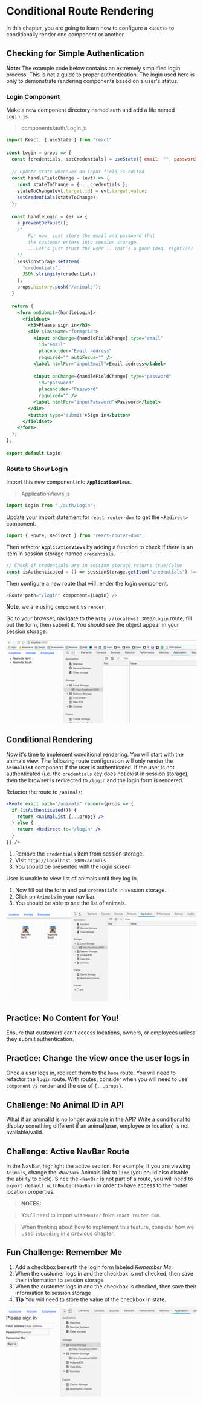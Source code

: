 # Conditional Route Rendering

In this chapter, you are going to learn how to configure a `<Route>` to conditionally render one component or another.

## Checking for Simple Authentication

**Note:** The example code below contains an extremely simplified login process. This is not a guide to proper authentication. The login used here is only to demonstrate rendering components based on a user's status.

### Login Component

Make a new component directory named `auth` and add a file named `Login.js`.

> components/auth/Login.js

```jsx
import React, { useState } from "react"

const Login = props => {
  const [credentials, setCredentials] = useState({ email: "", password: "" });

  // Update state whenever an input field is edited
  const handleFieldChange = (evt) => {
    const stateToChange = { ...credentials };
    stateToChange[evt.target.id] = evt.target.value;
    setCredentials(stateToChange);
  };

  const handleLogin = (e) => {
    e.preventDefault();
    /*
        For now, just store the email and password that
        the customer enters into session storage.
        ...Let's just trust the user... That's a good idea, right????
    */
    sessionStorage.setItem(
      "credentials",
      JSON.stringify(credentials)
    );
    props.history.push("/animals");
  }

  return (
    <form onSubmit={handleLogin}>
      <fieldset>
        <h3>Please sign in</h3>
        <div className="formgrid">
          <input onChange={handleFieldChange} type="email"
            id="email"
            placeholder="Email address"
            required="" autoFocus="" />
          <label htmlFor="inputEmail">Email address</label>

          <input onChange={handleFieldChange} type="password"
            id="password"
            placeholder="Password"
            required="" />
          <label htmlFor="inputPassword">Password</label>
        </div>
        <button type="submit">Sign in</button>
      </fieldset>
    </form>
  );
};

export default Login;
```

### Route to Show Login

Import this new component into **`ApplicationViews`**.

> ApplicationViews.js

```js
import Login from "./auth/Login";
```

Update your import statement for `react-router-dom` to get the `<Redirect>` component.

```js
import { Route, Redirect } from "react-router-dom";
```

Then refactor **`ApplicationViews`** by adding a function to check if there is an item in session storage named `credentials`.

```js
// Check if credentials are in session storage returns true/false
const isAuthenticated = () => sessionStorage.getItem("credentials") !== null;
```

Then configure a new route that will render the login component.

```js
<Route path="/login" component={Login} />
```

**Note**, we are using `component` vs `render`.

Go to your browser, navigate to the `http://localhost:3000/login` route, fill out the form, then submit it. You should see the object appear in your session storage.

![simple login](./images/alRdBjtuxG.gif)

## Conditional Rendering

Now it's time to implement conditional rendering. You will start with the animals view. The following route configuration will only render the **`AnimalList`** component if the user is authenticated. If the user is not authenticated (i.e. the `credentials` key does not exist in session storage), then the browser is redirected to `/login` and the login form is rendered.

Refactor the route to `/animals`:

```jsx
<Route exact path="/animals" render={props => {
  if (isAuthenticated()) {
    return <AnimalList {...props} />
  } else {
    return <Redirect to="/login" />
  }
}} />
```

1. Remove the `credentials` item from session storage.
1. Visit `http://localhost:3000/animals`
1. You should be presented with the login screen

User is unable to view list of animals until they log in.

1. Now fill out the form and put `credentials` in session storage.
1. Click on `Animals` in your nav bar.
1. You should be able to see the list of animals.

![working conditional routing](./images/kfst2FfzcO.gif)

## Practice: No Content for You!

Ensure that customers can't access locations, owners, or employees unless they submit authentication.

## Practice: Change the view once the user logs in

Once a user logs in, redirect them to the `home` route. You will need to refactor the `login` route. With routes, consider when you will need to use `component` vs `render` and the use of `{...props}`.

## Challenge: No Animal ID in API

What if an animalId is no longer available in the API? Write a conditional to display something different if an animal(user, employee or location) is not available/valid.

## Challenge: Active NavBar Route

In the NavBar, highlight the active section. For example, if you are viewing `Animals`, change the `<NavBar>` Animals link to `lime` (you could also disable the ability to click). Since the `<NavBar` is not part of a route, you will need to `export default withRouter(NavBar)` in order to have access to the router location properties.

> **NOTES:**

> You'll need to import `withRouter` from `react-router-dom`.

> When thinking about how to implement this feature, consider how we used `isLoading` in a previous chapter.

## Fun Challenge: Remember Me

1. Add a checkbox beneath the login form labeled _Remember Me_.
2. When the customer logs in and the checkbox is not checked, then save their information to session storage
3. When the customer logs in and the checkbox is checked, then save their information to session storage
4. **Tip** You will need to store the value of the checkbox in state.

![session versus local](./images/WwftJ1Ds2R.gif)
